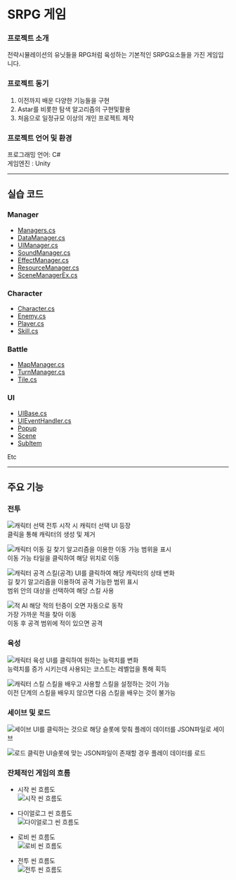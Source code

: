 # SRPG 게임

### 프로젝트 소개
전략시뮬레이션의 유닛들을 RPG처럼 육성하는 기본적인 SRPG요소들을 가진 게임입니다.

### 프로젝트 동기
1) 이전까지 배운 다양한 기능들을 구현
2) Astar를 비롯한 탐색 알고리즘의 구현및활용
3) 처음으로 일정규모 이상의 개인 프로젝트 제작

### 프로젝트 언어 및 환경
  프로그래밍 언어: C#  
  게임엔진 : Unity
  
---
## 실습 코드
### Manager  
- [Managers.cs](https://github.com/Songhosub/SRPG/blob/main/SRPG/Assets/Scripts/Managers/Managers.cs)
- [DataManager.cs](https://github.com/Songhosub/SRPG/blob/main/SRPG/Assets/Scripts/Managers/DataManager.cs)  
- [UIManager.cs](https://github.com/Songhosub/SRPG/blob/main/SRPG/Assets/Scripts/Managers/UIManager.cs)  
- [SoundManager.cs](https://github.com/Songhosub/SRPG/blob/main/SRPG/Assets/Scripts/Managers/SoundManager.cs)  
- [EffectManager.cs](https://github.com/Songhosub/SRPG/blob/main/SRPG/Assets/Scripts/Managers/EffectManager.cs)  
- [ResourceManager.cs](https://github.com/Songhosub/SRPG/blob/main/SRPG/Assets/Scripts/Managers/ResourceManager.cs)  
- [SceneManagerEx.cs](https://github.com/Songhosub/SRPG/blob/main/SRPG/Assets/Scripts/Managers/SceneManagerEx.cs)  

### Character  
- [Character.cs](https://github.com/Songhosub/SRPG/blob/main/SRPG/Assets/Scripts/Scenes/Battle/Character.cs)  
- [Enemy.cs](https://github.com/Songhosub/SRPG/blob/main/SRPG/Assets/Scripts/Scenes/Battle/Enemy.cs)  
- [Player.cs](https://github.com/Songhosub/SRPG/blob/main/SRPG/Assets/Scripts/Scenes/Battle/Player.cs)  
- [Skill.cs](https://github.com/Songhosub/SRPG/blob/main/SRPG/Assets/Scripts/Scenes/Battle/Skill/Skill.cs)  

### Battle  
- [MapManager.cs](https://github.com/Songhosub/SRPG/blob/main/SRPG/Assets/Scripts/Scenes/Battle/MapManager.cs)  
- [TurnManager.cs](https://github.com/Songhosub/SRPG/blob/main/SRPG/Assets/Scripts/Scenes/Battle/TurnManager.cs)  
- [Tile.cs](https://github.com/Songhosub/SRPG/blob/main/SRPG/Assets/Scripts/Scenes/Battle/Tile.cs)  

### UI  
- [UIBase.cs](https://github.com/Songhosub/SRPG/blob/main/SRPG/Assets/Scripts/UI/UIBase.cs)  
- [UIEventHandler.cs](https://github.com/Songhosub/SRPG/blob/main/SRPG/Assets/Scripts/UI/UIEventHandler.cs)  
- [Popup](https://github.com/Songhosub/SRPG/tree/main/SRPG/Assets/Scripts/UI/Popup)  
- [Scene](https://github.com/Songhosub/SRPG/tree/main/SRPG/Assets/Scripts/UI/Scene)  
- [SubItem](https://github.com/Songhosub/SRPG/tree/main/SRPG/Assets/Scripts/UI/SubItem)  

Etc  

---
## 주요 기능

### 전투
![캐릭터 선택](https://github.com/user-attachments/assets/5054ac56-9bd1-4cbd-9a58-17282464cc35)
전투 시작 시 캐릭터 선택 UI 등장  
클릭을 통해 캐릭터의 생성 및 제거  

![캐릭터 이동](https://github.com/user-attachments/assets/e67bb97c-8dd6-4310-a164-3dffb1c2d80f)
길 찾기 알고리즘을 이용한 이동 가능 범위을 표시  
이동 가능 타일을 클릭하여 해당 위치로 이동  

![캐릭터 공격](https://github.com/user-attachments/assets/11e10789-0763-4e80-8744-8c129e9e0c7b)
스킬(공격) UI를 클릭하여 해당 캐릭터의 상태 변화  
길 찾기 알고리즘을 이용하여 공격 가능한 범위 표시  
범위 안의 대상을 선택하여 해당 스킬 사용  

![적 AI](https://github.com/user-attachments/assets/1203710a-7896-4462-9192-688afb51576a)
해당 적의 턴중이 오면 자동으로 동작  
가장 가까운 적을 찾아 이동  
이동 후 공격 범위에 적이 있으면 공격  

### 육성
![캐릭터 육성](https://github.com/user-attachments/assets/8beece11-65b3-4bdc-b8f7-913b9bdff79c)
UI를 클릭하여 원하는 능력치를 변화  
능력치를 증가 시키는데 사용되는 코스트는 레벨업을 통해 획득  

![캐릭터 스킬](https://github.com/user-attachments/assets/717228ab-571e-4663-8e7d-187f1662da9a)
스킬을 배우고 사용할 스킬을 설정하는 것이 가능  
이전 단계의 스킬을 배우지 않으면 다음 스킬을 배우는 것이 불가능  

### 세이브 및 로드
![세이브](https://github.com/user-attachments/assets/0179a32b-83d4-4925-af5a-47f2dad4eeb8)
UI를 클릭하는 것으로 해당 슬롯에 맞춰 플레이 데이터를 JSON파일로 세이브  

![로드](https://github.com/user-attachments/assets/de7a38a8-a539-4f1c-906e-345efc4db06c)
클릭한 UI슬롯에 맞는 JSON파일이 존재할 경우 플레이 데이터를 로드  

### 잔체적인 게임의 흐름
- 시작 씬 흐름도  
![시작 씬 흐름도](https://github.com/user-attachments/assets/e5c5fef3-9592-4423-b308-e42d69ce35ca)

- 다이얼로그 씬 흐름도  
![다이얼로그 씬 흐름도](https://github.com/user-attachments/assets/5d2963ae-0265-44c7-b4d3-0f3d6c991e17)

- 로비 씬 흐름도  
![로비 씬 흐름도](https://github.com/user-attachments/assets/07ef2120-ea9c-4a0d-9674-0bc63dd5ad38)

- 전투 씬 흐름도  
![전투 씬 흐름도](https://github.com/user-attachments/assets/e2c517b2-0092-45bf-8541-4210de3a2b43)

